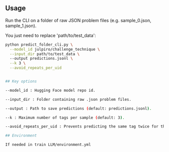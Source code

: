 ## Usage

Run the CLI on a folder of raw JSON problem files (e.g. sample_0.json, sample_1.json).

You just need to replace 'path/to/test_data':

```bash
python predict_folder_cli.py \
  --model_id julpiro/challenge_technique \
  --input_dir path/to/test_data \  
  --output predictions.jsonl \
  --k 3 \
  --avoid_repeats_per_uid


## Key options

--model_id : Hugging Face model repo id.

--input_dir : Folder containing raw .json problem files.

--output : Path to save predictions (default: predictions.jsonl).

--k : Maximum number of tags per sample (default: 3).

--avoid_repeats_per_uid : Prevents predicting the same tag twice for the same problem.

## Environment

If needed in train LLM/environment.yml
